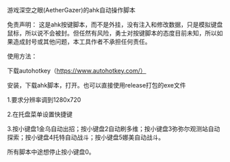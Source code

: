 游戏深空之眼(AetherGazer)的ahk自动操作脚本


免责声明：
这是ahk按键脚本，而不是外挂，没有注入和修改数据，只是模拟键盘鼠标，所以说不会被封。但任然有风险，勇士对按键脚本的态度目前未知，所以如果造成封号或其他问题，本工具作者不承担任何责任。


使用方法：

下载autohotkey（https://www.autohotkey.com/）

安装，下载ahk脚本，打开。也可以直接使用release打包的exe文件

1.要求分辨率调到1280x720

2.在托盘菜单设置快捷键

3.按小键盘1金乌自动出招；按小键盘2自动刷多维；按小键盘3弥弥尔观测站自动探索；按小键盘4托特自动战斗；按小键盘5娜美自动战斗。

所有脚本中途想停止按小键盘0。
